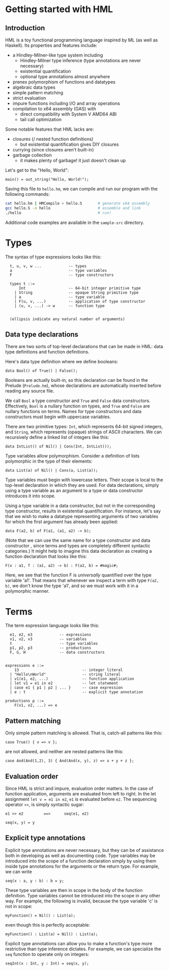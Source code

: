 # Getting started with HML

## Introduction

HML is a toy functional programming language inspired by ML
(as well as Haskell). Its properties and features include:

 * a Hindley-Milner-like type system including
   - Hindley-Milner type inference (type annotations are never necessary)
   - existential quantification
   - optional type annotations almost anywhere
 * prenex polymorphism of functions and datatypes
 * algebraic data types
 * simple pattern matching
 * strict evaluation
 * impure functions including I/O and array operations
 * compilation to x64 assembly (GAS) with
   - direct compatibility with System V AMD64 ABI
   - tail call optimization

Some notable features that HML lacks are:
  * closures (/ nested function definitions)
    - but existential quantification gives DIY closures
  * currying (since closures aren't built-in)
  * garbage collection 
    - it makes plenty of garbage! it just doesn't clean up

Let's get to the "Hello, World":

```HML
main() = out_string("Hello, World!");
```

Saving this file to `hello.hm`, we can compile and run our program 
with the following commands:
```bash
cat hello.hm | HMCompile > hello.S       # generate x64 assembly
gcc hello.S -o hello                     # assemble and link
./hello                                  # run!
```

Additional code examples are available in the `sample-src` directory.

# Types

The syntax of type expressions looks like this:

```
  t, u, v, w ...            -- types
  a                         -- type variables
  F                         -- type constructors

  types t ::=
      Int                   -- 64-bit integer primitive type
    | String                -- opaque String primitive type
    | a                     -- type variable
    | F(u, v, ...)          -- application of type constructor
    | (u, v, ...) -> w      -- function type


  (ellipsis indicate any natural number of arguments)

```

## Data type declarations

There are two sorts of top-level declarations that can be made in HML:
data type definitions and function definitions.

Here's data type definition where we define booleans:
```HML
data Bool() of True() | False();
```

Booleans are actually built-in, so this declaration can be found in the 
Prelude (`Prelude.hm`), whose declarations are automatically inserted before
reading any source file.

We call `Bool` a type constructor and `True` and `False` data constructors.
Effectively, `Bool` is a nullary function on types, and `True` and `False`
are nullary functions on terms. Names for type constructors and data
constructors must begin with uppercase variables.

There are two primitive types: `Int`, which represents 64-bit signed integers,
and `String`, which represents (opaque) strings of ASCII characters. We can
recursively define a linked list of integers like this:
```HML
data IntList() of Nil() | Cons(Int, IntList());
```

Type variables allow polymorphism. Consider a definition of lists polymorphic
in the type of their elements:
```HML
data List(a) of Nil() | Cons(a, List(a));
```

Type variables must begin with lowercase letters. Their scope is local to the
top-level declaration in which they are used. For data declarations, simply
using a type variable as an argument to a type or data constructor introduces
it into scope.

Using a type variable in a data constructor, but not in the corresponding
type constructor, results in existential quantification. For instance, let's
say that we wish to make a datatype representing arguments of two variables
for which the first argument has already been applied:
```HML
data F(a2, b) of F(a1, (a1, a2) -> b);
```

(Note that we can use the same name for a type constructor and data constructor
, since terms and types are completely different syntactic categories.)
It might help to imagine this data declaration as creating a function
declaration that looks like this:
```HML
F(x : a1, f : (a1, a2) -> b) : F(a2, b) = #magic#;
```

Here, we see that the function F is *universally* quantified over the type
variable 'a1'. That means that whenever we inspect a term with type
`F(a2, b)`, we don't know the type 'a1', and so we must work with it in a
polymorphic manner.

# Terms

The term expression language looks like this:

```
  e1, e2, e3            -- expressions
  v1, v2, v3            -- variables
  t                     -- type variables
  p1, p2, p3            -- productions
  F, G, H               -- data constructors


expressions e ::=
    13                            -- integer literal
  | "Hello\nWorld"                -- string literal
  | v1(e1, e2, ...)               -- function application
  | let v1 = e1 in e2             -- let statement
  | case e1 { p1 | p2 | ... }     -- case expression
  | e : t                         -- explicit type annotation

productions p ::=
    F(v1, v2, ...) => e            

```

## Pattern matching
Only simple pattern matching is allowed. That is, catch-all patterns like this:
```HML
case True() { v => v };
```
are not allowed, and neither are nested patterns like this:
```HML
case And(And(1,2), 3) { And(And(x, y), z) => x + y + z };
```


## Evaluation order
Since HML is strict and impure, evaluation order matters. In the case of
function application, arguments are evaluated from left to right. In the
let assignment `let v = e1 in e2`, `e1` is evaluated before `e2`.
The sequencing operator `>>`, is simply syntactic sugar:
```HML
e1 >> e2         ==>      seq(e1, e2)

seq(x, y) = y
```

## Explicit type annotations
Explicit type annotations are never necessary, but they can be of assistance
both in developing as well as documenting code. Type variables may be
introduced into the scope of a function declaration simply by using them
inside type annotations for the arguments or the return type. For example,
we can write
```HML
seq(x : a, y : b) : b = y;
```

These type variables are then in scope in the body of the function definition.
Type variables cannot be introduced into the scope in any other way.
For example, the following is invalid, because the type variable 'c' is not
in scope:
```HML
myFunction() = Nil() : List(a);
```
even though this is perfectly acceptable:
```HML
myFunction() : List(a) = Nil() : List(a);
```

Explicit type annotations can allow you to make a function's type more
restrictive than type inference dictates. For example, we can specialize
the `seq` function to operate only on integers:
```HML
seqInt(x : Int, y : Int) = seq(x, y);
```
